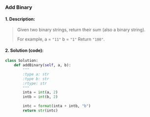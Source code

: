 ### Add Binary

#### 1. Description:

> Given two binary strings, return their sum (also a binary string).
>
> For example,
> a = `"11"`
> b = `"1"`
> Return `"100"`.

#### 2. Solution (code):
```python
class Solution:
    def addBinary(self, a, b):
        """
        :type a: str
        :type b: str
        :rtype: str
        """
        inta = int(a, 2)
        intb = int(b, 2)
        
        intc = format(inta + intb, "b")
        return str(intc)
```